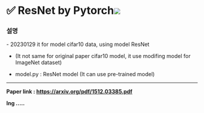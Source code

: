 <h1>✅ ResNet by Pytorch<img src="https://img.shields.io/badge/PyTorch-EE4C2C?style=flat-square&logo=PyTorch&logoColor=white"/></h1>

<h3>설명</h3>
- 20230129 it for model cifar10 data, using model ResNet

- (It not same for original paper cifar10 model, it use modifing model for ImageNet dataset)

- model.py : ResNet model (It can use pre-trained model)

---

<b>Paper link : <a href="https://arxiv.org/pdf/1512.03385.pdf">https://arxiv.org/pdf/1512.03385.pdf</a>


Ing .....
